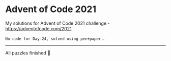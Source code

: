 # Advent of Code 2021
My solutions for Advent of Code 2021 challenge - https://adventofcode.com/2021

`No code for Day-24, solved using pen+paper.`. 
<hr> 

All puzzles finished 🎉
